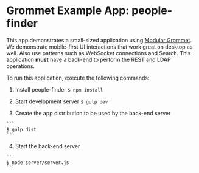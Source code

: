 # Grommet Example App: people-finder

This app demonstrates a small-sized application using [Modular Grommet](http://grommet.io/docs/documentation/modular-grommet).
We demonstrate mobile-first UI interactions that work great on desktop as well.  Also use patterns such as WebSocket connections and Search. This application **must** have a back-end to perform the REST and LDAP operations.

To run this application, execute the following commands:

  1. Install people-finder
    ```
    $ npm install
    ```

  2. Start development server
    ```
    $ gulp dev
    ```

  3. Create the app distribution to be used by the back-end server

    ```
    $ gulp dist
    ```

  4. Start the back-end server

    ```
    $ node server/server.js
    ```
